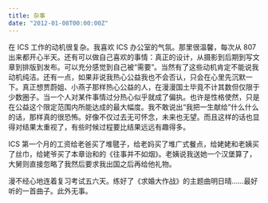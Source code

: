 ```yaml
---
title: 杂事
date: "2012-01-08T00:00:00Z"
---
```


在 ICS 工作的动机很复杂。我喜欢 ICS 办公室的气氛。那里很温馨，每次从 807 出来都开心半天。还有可以做自己喜欢的事情：真正的设计，从摄影到后期到写文章到排版到发布。可以充分感觉到自己被“需要”。当然有了这些动机肯定不能说我动机纯洁。还有一点，如果非说我热心公益我也不会否认，只会在心里先沉默一下。真正想贾蔚姐、小燕子那样热心公益的人，在漫漫国土毕竟不计其数但仅限于少数圈子。当一个人对某件事情过分热心似乎就成了偏执。也许是性格使然，只是在公益这个限定范围内所能达成的最大幅度。我不敢说出“我把一生献给”什么什么的话，那样真的很恐怖。好像不仅过去无可怀念，未来也无望。而且这样的话也显得对结果太重视了，有些时候过程要比结果远远有趣得多。

ICS 第一个月的工资给老爸买了堆毽子，给老妈买了堆广式餐点，给姥姥和老姨买了丝巾，给姥爷买了本章诒和的《往事并不如烟》。老姨说我送她一个汉堡算了，大舅则直接忽略了我然后要求我出国之后再给他礼物。

漫不经心地连着复习考试五六天。练好了《求婚大作战》的主题曲明日晴……最好听的一首曲子。此外无事。

